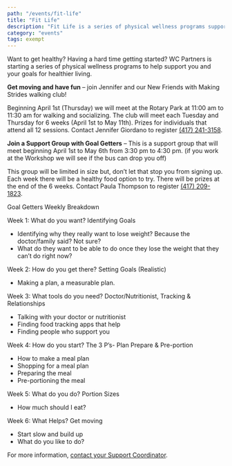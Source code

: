```yaml
---
path: "/events/fit-life"
title: "Fit Life"
description: "Fit Life is a series of physical wellness programs supported by WC Partners to assist in helping individuals and their families learn about healthier lifestyles."
category: "events"
tags: exempt
---
```


Want to get healthy? Having a hard time getting started? WC Partners is starting a series of physical wellness programs to help support you and your goals for healthier living.

**Get moving and have fun** – join Jennifer and our New Friends with Making Strides walking club!

Beginning April 1st (Thursday) we will meet at the Rotary Park at 11:00 am to 11:30 am for walking and socializing. The club will meet each Tuesday and Thursday for 6 weeks (April 1st to May 11th). Prizes for individuals that attend all 12 sessions. Contact Jennifer Giordano to register [(417) 241-3158](tel:4172413158).

**Join a Support Group with Goal Getters** – This is a support group that will meet beginning April 1st to May 6th from 3:30 pm to 4:30 pm. (if you work at the Workshop we will see if the bus can drop you off)

This group will be limited in size but, don’t let that stop you from signing up. Each week there will be a healthy food option to try. There will be prizes at the end of the 6 weeks. Contact Paula Thompson to register [(417) 209-1823](4172091823).

Goal Getters Weekly Breakdown

Week 1: What do you want? Identifying Goals

- Identifying why they really want to lose weight? Because the doctor/family said? Not sure?
- What do they want to be able to do once they lose the weight that they can’t do right now?

Week 2: How do you get there? Setting Goals (Realistic)

- Making a plan, a measurable plan.

Week 3: What tools do you need? Doctor/Nutritionist, Tracking & Relationships

- Talking with your doctor or nutritionist
- Finding food tracking apps that help
- Finding people who support you

Week 4: How do you start? The 3 P’s- Plan Prepare & Pre-portion

- How to make a meal plan
- Shopping for a meal plan
- Preparing the meal
- Pre-portioning the meal

Week 5: What do you do? Portion Sizes

- How much should I eat?

Week 6: What Helps? Get moving

- Start slow and build up
- What do you like to do?

For more information, [contact your Support Coordinator](/sc-contact/).
